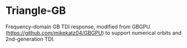 # Triangle-GB
Frequency-domain GB TDI response, modified from GBGPU (https://github.com/mikekatz04/GBGPU) to support numerical orbits and 2nd-generation TDI.
